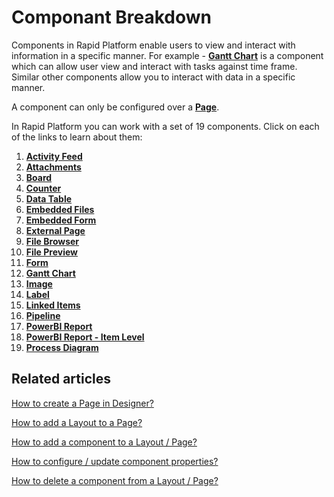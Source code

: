 # Componant Breakdown

Components in Rapid Platform enable users to view and interact with information in a specific manner. For example - [**Gantt Chart**](/docs/Rapid/4-Keyper%20Manual/2-Designer/2-Pages/3-Components/gantt-chart/gantt-chart.md "How to configure the Page - Gantt Chart Component?") is a component which can allow user view and interact with tasks against time frame. Similar other components allow you to interact with data in a specific manner.

A component can only be configured over a [**Page**](</docs/Rapid/3-User Manual/glossary/glossary.md#page-layout-and-component> "Page, layout and component").

In Rapid Platform you can work with a set of 19 components. Click on each of the links to learn about them:

1. [**Activity Feed**](../activity-feed/activity-feed.md "What is an Activity Feed component on a Layout / Page?")
2. [**Attachments**](../attachments/attachments.md "What is an Attachments component on a Layout / Page?")
3. [**Board**](../board/board.md "What is a Board component on a Layout / Page?")
4. [**Counter**](../counter/counter.md "What is a Counter component on a Layout / Page?")
5. [**Data Table**](../data-table/data-table.md "What is a Data Table component on a Layout / Page?")
6. [**Embedded Files**](../embedded-file/embedded-file.md "What is an Embedded Files component on a Layout / Page?")
7. [**Embedded Form**](../embedded-form/embedded-form.md "What is a Embedded Form component on a Layout / Page?")
8. [**External Page**](../external-page/external-page.md "What is an External Page component on a Layout / Page?")
9. [**File Browser**](../file-browser/file-browser.md "What is a File Browser component on a Layout / Page?")
10. [**File Preview**](../file-preview/file-preview.md "What is a File Preview component on a Layout / Page?")
11. [**Form**](../form/form.md "What is a Form Component on a Layout / Page?")
12. [**Gantt Chart**](../gantt-chart/gantt-chart.md "How to configure the Page - Gantt Chart Component?")
13. [**Image**](../image/image.md "What is an Image component on a Layout / Page?")
14. [**Label**](../label/label.md "What is a Label component?")
15. [**Linked Items**](../linked-items/linked-items.md "What is a Linked Items component on a Layout / Page?")
16. [**Pipeline**](../pipeline/pipeline.md "What is a Pipeline component on a Layout / Page?")
17. [**PowerBI Report**](../power-bi/power-bi.md "What is a PowerBi Report component on a Layout / Page?")
18. [**PowerBI Report - Item Level**](../power-bi-item/power-bi-item.md "What is a PowerBI Report - Item Level component on a Layout / Page?")
19. [**Process Diagram**](../process-diagram/process-diagram.md "What is a Process Diagram component on a Layout / Page?")

## Related articles

[How to create a Page in Designer?](/docs/Rapid/4-Keyper%20Manual/2-Designer/2-Pages/5-how-to-guides/how-to-create-pages/how-to-create-pages.md "How to create a Page in Designer?")

[How to add a Layout to a Page?](/docs/Rapid/4-Keyper%20Manual/2-Designer/2-Pages/5-how-to-guides/how-to-add-a-layout-to-a-page/how-to-add-a-layout-to-a-page.md "How to add a Layout to a Page?")

[How to add a component to a Layout / Page?](/docs/Rapid/4-Keyper%20Manual/2-Designer/2-Pages/5-how-to-guides/how-to-add-a-component/how-to-add-a-component.md "How to add a component to a Page?")

[How to configure / update component properties?](/docs/Rapid/4-Keyper%20Manual/2-Designer/2-Pages/3-Components/2-configuring-components/2-configuring-components.md "How to configure / update component properties?")

[How to delete a component from a Layout / Page?](/docs/Rapid/4-Keyper%20Manual/2-Designer/2-Pages/5-how-to-guides/how-to-delete-a-layout-from-a-page/how-to-delete-a-layout-from-a-page.md "How to delete a component from a Layout / Page?")